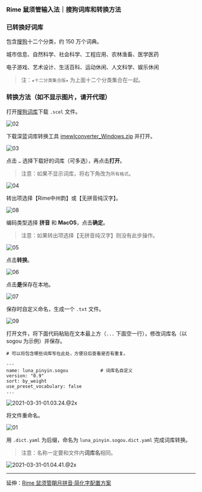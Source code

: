 ### Rime 鼠须管输入法｜搜狗词库和转换方法

### 已转换好词库

包含[搜狗](https://pinyin.sogou.com/dict/cate/index/167?rf=dictindex&pos=dict_rcmd)十二个分类，约 150 万个词典。

城市信息、自然科学、社会科学、工程应用、农林渔畜、医学医药

电子游戏、艺术设计、生活百科、运动休闲、人文科学、娱乐休闲

> 注：`★十二分类集合版★` 为上面十二个分类集合在一起。 

### 转换方法（如不显示图片，请开代理）

打开[搜狗词库](https://pinyin.sogou.com/dict/cate/index/167?rf=dictindex&pos=dict_rcmd)下载 `.scel` 文件。

![02](https://raw.githubusercontent.com/liuour/tuchuang/master/pic/02.png)

下载深蓝词库转换工具 [imewlconverter_Windows.zip](https://github.com/studyzy/imewlconverter/releases) 并打开。

![03](https://raw.githubusercontent.com/liuour/tuchuang/master/pic/03.png)

点击 `…` 选择下载好的词库（可多选），再点击**打开**。

> 注意：如果不显示词库，将右下角改为`所有格式`。

![04](https://raw.githubusercontent.com/liuour/tuchuang/master/pic/04.png)

转出项选择【Rime中州韵】或【无拼音纯汉字】。

![08](https://raw.githubusercontent.com/liuour/tuchuang/master/pic/08.png)

编码类型选择 **拼音** 和 **MacOS**，点击**确定**。

> 注意：如果转出项选择【无拼音纯汉字】则没有此步操作。

![05](https://raw.githubusercontent.com/liuour/tuchuang/master/pic/05.png)

点击**转换**。

![06](https://raw.githubusercontent.com/liuour/tuchuang/master/pic/06.png)

点击**是**保存在本地。

![07](https://raw.githubusercontent.com/liuour/tuchuang/master/pic/07.png)

保存时自定义命名，生成一个 `.txt` 文件。

![09](https://raw.githubusercontent.com/liuour/tuchuang/master/pic/09.png)

打开文件，将下面代码粘贴在文本最上方（`...` 下面空一行），修改词库名（以 sogou 为示例）并保存。

```
# 可以将包含哪些词库写在此处，方便日后查看是否有重复。

---
name: luna_pinyin.sogou            # 词库名自定义
version: "0.9"               
sort: by_weight              
use_preset_vocabulary: false
...

```

![2021-03-31-01.03.24.@2x](https://raw.githubusercontent.com/liuour/tuchuang/master/pic/2021-03-31-01.03.24.@2x.png)

将文件重命名。

![01](https://raw.githubusercontent.com/liuour/tuchuang/master/pic/01.png)

用 `.dict.yaml` 为后缀，命名为 `luna_pinyin.sogou.dict.yaml` 完成词库转换。

> 注意：名称一定要和文件内**词库名**相同。

![2021-03-31-01.04.41.@2x](https://raw.githubusercontent.com/liuour/tuchuang/master/pic/2021-03-31-01.04.41.@2x.png)

---

延伸：[Rime 鼠须管朙月拼音·简化字配置方案](https://github.com/liuour/rime)
